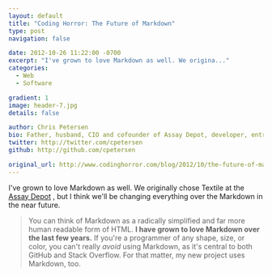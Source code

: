 ```yaml
---
layout: default
title: "Coding Horror: The Future of Markdown"
type: post
navigation: false

date: 2012-10-26 11:22:00 -0700
excerpt: "I've grown to love Markdown as well. We origina..."
categories:
  - Web
  - Software

gradient: 1
image: header-7.jpg
details: false

author: Chris Petersen
bio: Father, husband, CIO and cofounder of Assay Depot, developer, entrepreneur and technologist.
twitter: http://twitter.com/cpetersen
github: http://github.com/cpetersen

original_url: http://www.codinghorror.com/blog/2012/10/the-future-of-markdown.html
---
```



I've grown to love Markdown as well. We originally chose Textile at the  [Assay Depot](http://www.assaydepot.com) , but I think we'll be changing everything over the Markdown in the near future.

 > You can think of Markdown as a radically simplified and far more human readable form of HTML. __I have grown to love Markdown over the last few years.__ If you're a programmer of any shape, size, or color, you can't really *avoid* using Markdown, as it's central to both GitHub and Stack Overflow. For that matter, my new project uses Markdown, too.

